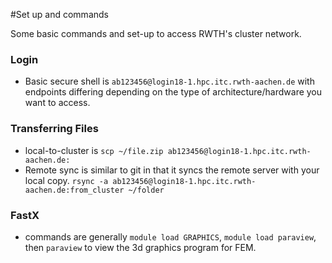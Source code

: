 #Set up and commands

Some basic commands and set-up to access RWTH's cluster network.

### Login
* Basic secure shell is `ab123456@login18-1.hpc.itc.rwth-aachen.de` with endpoints differing depending on the type of architecture/hardware you want to access.

### Transferring Files
* local-to-cluster is `scp ~/file.zip ab123456@login18-1.hpc.itc.rwth-aachen.de:`
* Remote sync is similar to git in that it syncs the remote server with your local copy. `rsync -a ab123456@login18-1.hpc.itc.rwth-aachen.de:from_cluster ~/folder`

### FastX
* commands are generally `module load GRAPHICS`, `module load paraview`, then `paraview` to view the 3d graphics program for FEM.